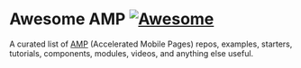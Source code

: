 # Awesome AMP [![Awesome](https://cdn.rawgit.com/sindresorhus/awesome/d7305f38d29fed78fa85652e3a63e154dd8e8829/media/badge.svg)](https://github.com/sindresorhus/awesome)

A curated list of [AMP](https://amp.dev/) (Accelerated Mobile Pages) repos, examples, starters, tutorials, components, modules, videos, and anything else useful.
